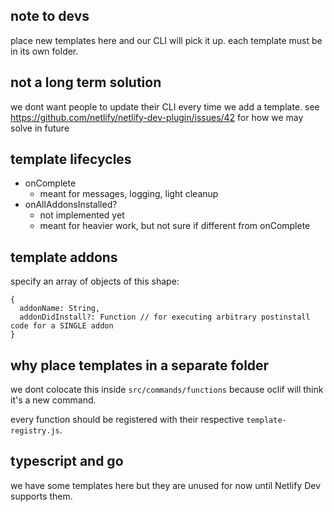 ## note to devs

place new templates here and our CLI will pick it up. each template must be in its own folder.

## not a long term solution

we dont want people to update their CLI every time we add a template. see
https://github.com/netlify/netlify-dev-plugin/issues/42 for how we may solve in future

## template lifecycles

- onComplete
  - meant for messages, logging, light cleanup
- onAllAddonsInstalled?
  - not implemented yet
  - meant for heavier work, but not sure if different from onComplete

## template addons

specify an array of objects of this shape:

```
{
  addonName: String,
  addonDidInstall?: Function // for executing arbitrary postinstall code for a SINGLE addon
}
```

## why place templates in a separate folder

we dont colocate this inside `src/commands/functions` because oclif will think it's a new command.

every function should be registered with their respective `template-registry.js`.

## typescript and go

we have some templates here but they are unused for now until Netlify Dev supports them.
